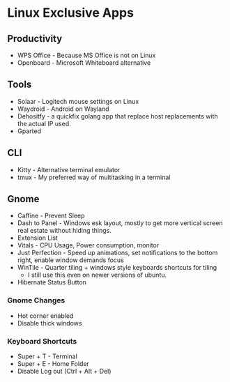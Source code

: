# Linux Exclusive Apps

## Productivity
- WPS Office - Because MS Office is not on Linux
- Openboard - Microsoft Whiteboard alternative

## Tools
- Solaar - Logitech mouse settings on Linux
- Waydroid - Android on Wayland 
- Dehositfy - a quickfix golang app that replace host replacements with the actual IP used. 
- Gparted 

## CLI
- Kitty - Alternative terminal emulator
- tmux - My preferred way of multitasking in a terminal

## Gnome
- Caffine - Prevent Sleep
- Dash to Panel - Windows esk layout, mostly to get more vertical screen real estate without hiding things. 
- Extension List
- Vitals - CPU Usage, Power consumption, monitor
- Just Perfection - Speed up animations, set notifications to the bottom right, enable window demands focus
- WinTile - Quarter tiling + windows style keyboards shortcuts for tiling
    - I still use this even on newer versions of ubuntu.
- Hibernate Status Button

### Gnome Changes
- Hot corner enabled
- Disable thick windows

### Keyboard Shortcuts
- Super + T - Terminal 
- Super + E - Home Folder
- Disable Log out (Ctrl + Alt + Del)

